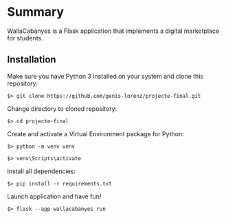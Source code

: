 # Summary
WallaCabanyes is a Flask application that implements a digital marketplace for students.

## Installation
Make sure you have Python 3 installed on your system and clone this repository:

`$> git clone https://github.com/genis-lorenz/projecte-final.git`

Change directory to cloned repository:

`$> cd projecte-final`

Create and activate a Virtual Environment package for Python:

`$> python -m venv venv`

`$> venv\Scripts\activate`

Install all dependencies:

`$> pip install -r requirements.txt`

Launch application and have fun!

`$> flask --app wallacabanyes run`

